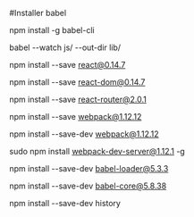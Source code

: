 #Installer babel

npm install -g babel-cli

babel --watch js/ --out-dir lib/

npm install --save react@0.14.7

npm install --save react-dom@0.14.7

npm install --save react-router@2.0.1

npm install --save webpack@1.12.12

npm install --save-dev webpack@1.12.12

sudo npm install webpack-dev-server@1.12.1 -g

npm install --save-dev babel-loader@5.3.3

npm install --save-dev babel-core@5.8.38

npm install --save-dev history
